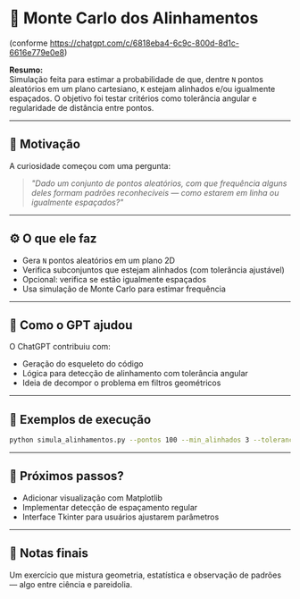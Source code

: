 # 🎯 Monte Carlo dos Alinhamentos
(conforme https://chatgpt.com/c/6818eba4-6c9c-800d-8d1c-6616e779e0e8)

**Resumo:**  
Simulação feita para estimar a probabilidade de que, dentre `N` pontos aleatórios em um plano cartesiano, `K` estejam alinhados e/ou igualmente espaçados. O objetivo foi testar critérios como tolerância angular e regularidade de distância entre pontos.

---

## 🧠 Motivação

A curiosidade começou com uma pergunta:  
> *"Dado um conjunto de pontos aleatórios, com que frequência alguns deles formam padrões reconhecíveis — como estarem em linha ou igualmente espaçados?"*

---

## ⚙️ O que ele faz

- Gera `N` pontos aleatórios em um plano 2D
- Verifica subconjuntos que estejam alinhados (com tolerância ajustável)
- Opcional: verifica se estão igualmente espaçados
- Usa simulação de Monte Carlo para estimar frequência

---

## 🤖 Como o GPT ajudou

O ChatGPT contribuiu com:
- Geração do esqueleto do código
- Lógica para detecção de alinhamento com tolerância angular
- Ideia de decompor o problema em filtros geométricos

---

## 🧪 Exemplos de execução

```bash
python simula_alinhamentos.py --pontos 100 --min_alinhados 3 --tolerancia 0.01
```

---

## 🧭 Próximos passos?
- Adicionar visualização com Matplotlib
- Implementar detecção de espaçamento regular
- Interface Tkinter para usuários ajustarem parâmetros

---

## 📝 Notas finais
Um exercício que mistura geometria, estatística e observação de padrões — algo entre ciência e pareidolia.
